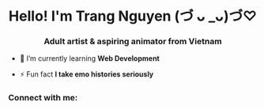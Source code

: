 <h1 align="center">Hello! I'm Trang Nguyen (づ ᴗ _ᴗ)づ♡</h1>
<h3 align="center">Adult artist & aspiring animator from Vietnam</h3>

- 🌱 I’m currently learning **Web Development**

- ⚡ Fun fact **I take emo histories seriously**

<h3 align="left">Connect with me:</h3>
<p align="left">
</p>


<!--
**TrangNgyns/TrangNgyns** is a ✨ _special_ ✨ repository because its `README.md` (this file) appears on your GitHub profile.

Here are some ideas to get you started:

- 🔭 I’m currently working on ...
- 🌱 I’m currently learning ...
- 👯 I’m looking to collaborate on ...
- 🤔 I’m looking for help with ...
- 💬 Ask me about ...
- 📫 How to reach me: ...
- 😄 Pronouns: ...
- ⚡ Fun fact: ...
-->
